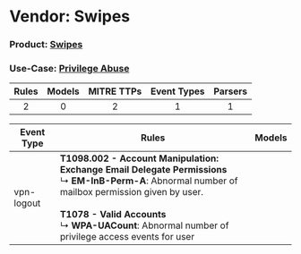 Vendor: Swipes
==============
### Product: [Swipes](../ds_swipes_swipes.md)
### Use-Case: [Privilege Abuse](../../../../UseCases/uc_privilege_abuse.md)

| Rules | Models | MITRE TTPs | Event Types | Parsers |
|:-----:|:------:|:----------:|:-----------:|:-------:|
|   2   |   0    |     2      |      1      |    1    |

| Event Type | Rules                                                                                                                                                                                                                                                                            | Models |
| ---------- | -------------------------------------------------------------------------------------------------------------------------------------------------------------------------------------------------------------------------------------------------------------------------------- | ------ |
| vpn-logout | <b>T1098.002 - Account Manipulation: Exchange Email Delegate Permissions</b><br> ↳ <b>EM-InB-Perm-A</b>: Abnormal number of mailbox permission given by user.<br><br><b>T1078 - Valid Accounts</b><br> ↳ <b>WPA-UACount</b>: Abnormal number of privilege access events for user |        |